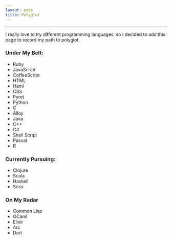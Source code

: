 ```yaml
---
layout: page
title: Polyglot
---
```


***

I really love to try different programming languages, so I decided to add this page to record my path to polyglot.

### Under My Belt:

- Ruby
- JavaScript
- CoffeeScript
- HTML
- Haml
- CSS
- Pyret
- Python
- C
- Alloy
- Java
- C\+\+
- C#
- Shell Script
- Pascal
- R

### Currently Pursuing:

- Clojure
- Scala
- Haskell
- Scss

### On My Radar

- Common Lisp
- OCaml
- Elixir
- Arc
- Dart
